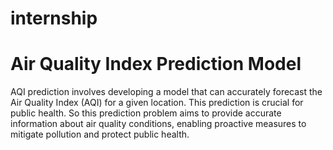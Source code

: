 # internship
# Air Quality Index Prediction Model
AQI prediction involves developing a model that can accurately forecast the Air Quality Index (AQI) for a given location. This prediction is crucial for public health. So this prediction problem aims to provide accurate information about air quality conditions, enabling proactive measures to mitigate pollution and protect public health.
